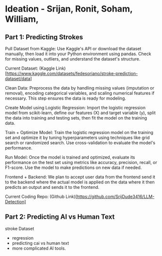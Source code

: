# Ideation - Srijan, Ronit, Soham, William,

## Part 1: Predicting Strokes 

Pull Dataset from Kaggle: Use Kaggle's API or download the dataset manually, then load it into your Python environment using pandas. Check for missing values, outliers, and understand the dataset's structure.

Current Dataset: (Kaggle Link)[https://www.kaggle.com/datasets/fedesoriano/stroke-prediction-dataset/data]

Clean Data: Preprocess the data by handling missing values (imputation or removal), encoding categorical variables, and scaling numerical features if necessary. This step ensures the data is ready for modeling.

Create Model using Logistic Regression: Import the logistic regression model from scikit-learn, define our features (X) and target variable (y), split the data into training and testing sets, then fit the model on the training data.

Train + Optimize Model: Train the logistic regression model on the training set and optimize it by tuning hyperparameters using techniques like grid search or randomized search. Use cross-validation to evaluate the model's performance.

Run Model: Once the model is trained and optimized, evaluate its performance on the test set using metrics like accuracy, precision, recall, or F1-score. Use the model to make predictions on new data if needed.

Frontend + Backend: We plan to accept user data from the frontend send it to the backend where the actual model is applied on the data where it then predicts an output and sends it to the frontend. 

Current Coding Repo: (Github Link)[https://github.com/SrijDude3416/LLM-Detection]

## Part 2: Predicting AI vs Human Text 


stroke Dataset
- regression
- predicting
cai vs human text 
- more complicated AI tools.

